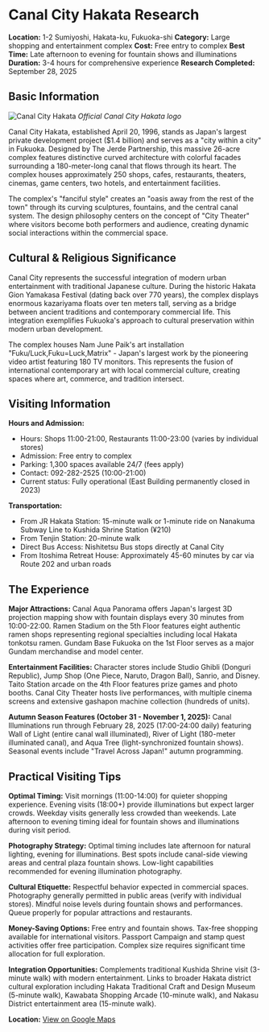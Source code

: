 # Canal City Hakata Research

**Location:** 1-2 Sumiyoshi, Hakata-ku, Fukuoka-shi
**Category:** Large shopping and entertainment complex
**Cost:** Free entry to complex
**Best Time:** Late afternoon to evening for fountain shows and illuminations
**Duration:** 3-4 hours for comprehensive experience
**Research Completed:** September 28, 2025

## Basic Information

![Canal City Hakata](https://upload.wikimedia.org/wikipedia/en/5/5e/Canal_City_Hakata_logo.png)
*Official Canal City Hakata logo*

Canal City Hakata, established April 20, 1996, stands as Japan's largest private development project ($1.4 billion) and serves as a "city within a city" in Fukuoka. Designed by The Jerde Partnership, this massive 26-acre complex features distinctive curved architecture with colorful facades surrounding a 180-meter-long canal that flows through its heart. The complex houses approximately 250 shops, cafes, restaurants, theaters, cinemas, game centers, two hotels, and entertainment facilities.

The complex's "fanciful style" creates an "oasis away from the rest of the town" through its curving sculptures, fountains, and the central canal system. The design philosophy centers on the concept of "City Theater" where visitors become both performers and audience, creating dynamic social interactions within the commercial space.

## Cultural & Religious Significance

Canal City represents the successful integration of modern urban entertainment with traditional Japanese culture. During the historic Hakata Gion Yamakasa Festival (dating back over 770 years), the complex displays enormous kazariyama floats over ten meters tall, serving as a bridge between ancient traditions and contemporary commercial life. This integration exemplifies Fukuoka's approach to cultural preservation within modern urban development.

The complex houses Nam June Paik's art installation "Fuku/Luck,Fuku=Luck,Matrix" - Japan's largest work by the pioneering video artist featuring 180 TV monitors. This represents the fusion of international contemporary art with local commercial culture, creating spaces where art, commerce, and tradition intersect.

## Visiting Information

**Hours and Admission:**
- Hours: Shops 11:00-21:00, Restaurants 11:00-23:00 (varies by individual stores)
- Admission: Free entry to complex
- Parking: 1,300 spaces available 24/7 (fees apply)
- Contact: 092-282-2525 (10:00-21:00)
- Current status: Fully operational (East Building permanently closed in 2023)

**Transportation:**
- From JR Hakata Station: 15-minute walk or 1-minute ride on Nanakuma Subway Line to Kushida Shrine Station (¥210)
- From Tenjin Station: 20-minute walk
- Direct Bus Access: Nishitetsu Bus stops directly at Canal City
- From Itoshima Retreat House: Approximately 45-60 minutes by car via Route 202 and urban roads

## The Experience

**Major Attractions:**
Canal Aqua Panorama offers Japan's largest 3D projection mapping show with fountain displays every 30 minutes from 10:00-22:00. Ramen Stadium on the 5th Floor features eight authentic ramen shops representing regional specialties including local Hakata tonkotsu ramen. Gundam Base Fukuoka on the 1st Floor serves as a major Gundam merchandise and model center.

**Entertainment Facilities:**
Character stores include Studio Ghibli (Donguri Republic), Jump Shop (One Piece, Naruto, Dragon Ball), Sanrio, and Disney. Taito Station arcade on the 4th Floor features prize games and photo booths. Canal City Theater hosts live performances, with multiple cinema screens and extensive gashapon machine collection (hundreds of units).

**Autumn Season Features (October 31 - November 1, 2025):**
Canal Illuminations run through February 28, 2025 (17:00-24:00 daily) featuring Wall of Light (entire canal wall illuminated), River of Light (180-meter illuminated canal), and Aqua Tree (light-synchronized fountain shows). Seasonal events include "Travel Across Japan!" autumn programming.

## Practical Visiting Tips

**Optimal Timing:**
Visit mornings (11:00-14:00) for quieter shopping experience. Evening visits (18:00+) provide illuminations but expect larger crowds. Weekday visits generally less crowded than weekends. Late afternoon to evening timing ideal for fountain shows and illuminations during visit period.

**Photography Strategy:**
Optimal timing includes late afternoon for natural lighting, evening for illuminations. Best spots include canal-side viewing areas and central plaza fountain shows. Low-light capabilities recommended for evening illumination photography.

**Cultural Etiquette:**
Respectful behavior expected in commercial spaces. Photography generally permitted in public areas (verify with individual stores). Mindful noise levels during fountain shows and performances. Queue properly for popular attractions and restaurants.

**Money-Saving Options:**
Free entry and fountain shows. Tax-free shopping available for international visitors. Passport Campaign and stamp quest activities offer free participation. Complex size requires significant time allocation for full exploration.

**Integration Opportunities:**
Complements traditional Kushida Shrine visit (3-minute walk) with modern entertainment. Links to broader Hakata district cultural exploration including Hakata Traditional Craft and Design Museum (5-minute walk), Kawabata Shopping Arcade (10-minute walk), and Nakasu District entertainment area (15-minute walk).

**Location:** [View on Google Maps](https://www.google.com/maps/place/Canal+City+Hakata/@33.5902,130.4103,17z)
